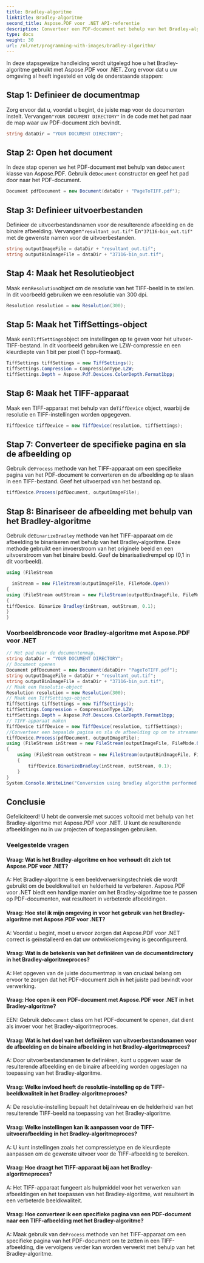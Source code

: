 ```yaml
---
title: Bradley-algoritme
linktitle: Bradley-algoritme
second_title: Aspose.PDF voor .NET API-referentie
description: Converteer een PDF-document met behulp van het Bradley-algoritme met Aspose.PDF voor .NET.
type: docs
weight: 30
url: /nl/net/programming-with-images/bradley-algorithm/
---
```

In deze stapsgewijze handleiding wordt uitgelegd hoe u het Bradley-algoritme gebruikt met Aspose.PDF voor .NET. Zorg ervoor dat u uw omgeving al heeft ingesteld en volg de onderstaande stappen:

## Stap 1: Definieer de documentmap

 Zorg ervoor dat u, voordat u begint, de juiste map voor de documenten instelt. Vervangen`"YOUR DOCUMENT DIRECTORY"` in de code met het pad naar de map waar uw PDF-document zich bevindt.

```csharp
string dataDir = "YOUR DOCUMENT DIRECTORY";
```

## Stap 2: Open het document

In deze stap openen we het PDF-document met behulp van de`Document` klasse van Aspose.PDF. Gebruik de`Document` constructor en geef het pad door naar het PDF-document.

```csharp
Document pdfDocument = new Document(dataDir + "PageToTIFF.pdf");
```

## Stap 3: Definieer uitvoerbestanden

 Definieer de uitvoerbestandsnamen voor de resulterende afbeelding en de binaire afbeelding. Vervangen`"resultant_out.tif"` En`"37116-bin_out.tif"` met de gewenste namen voor de uitvoerbestanden.

```csharp
string outputImageFile = dataDir + "resultant_out.tif";
string outputBinImageFile = dataDir + "37116-bin_out.tif";
```

## Stap 4: Maak het Resolutieobject

 Maak een`Resolution`object om de resolutie van het TIFF-beeld in te stellen. In dit voorbeeld gebruiken we een resolutie van 300 dpi.

```csharp
Resolution resolution = new Resolution(300);
```

## Stap 5: Maak het TiffSettings-object

 Maak een`TiffSettings`object om instellingen op te geven voor het uitvoer-TIFF-bestand. In dit voorbeeld gebruiken we LZW-compressie en een kleurdiepte van 1 bit per pixel (1 bpp-formaat).

```csharp
TiffSettings tiffSettings = new TiffSettings();
tiffSettings.Compression = CompressionType.LZW;
tiffSettings.Depth = Aspose.Pdf.Devices.ColorDepth.Format1bpp;
```

## Stap 6: Maak het TIFF-apparaat

 Maak een TIFF-apparaat met behulp van de`TiffDevice` object, waarbij de resolutie en TIFF-instellingen worden opgegeven.

```csharp
TiffDevice tiffDevice = new TiffDevice(resolution, tiffSettings);
```

## Stap 7: Converteer de specifieke pagina en sla de afbeelding op

 Gebruik de`Process` methode van het TIFF-apparaat om een specifieke pagina van het PDF-document te converteren en de afbeelding op te slaan in een TIFF-bestand. Geef het uitvoerpad van het bestand op.

```csharp
tiffDevice.Process(pdfDocument, outputImageFile);
```

## Stap 8: Binariseer de afbeelding met behulp van het Bradley-algoritme

 Gebruik de`BinarizeBradley` methode van het TIFF-apparaat om de afbeelding te binariseren met behulp van het Bradley-algoritme. Deze methode gebruikt een invoerstroom van het originele beeld en een uitvoerstroom van het binaire beeld. Geef de binarisatiedrempel op (0,1 in dit voorbeeld).

```csharp
using (FileStream

  inStream = new FileStream(outputImageFile, FileMode.Open))
{
using (FileStream outStream = new FileStream(outputBinImageFile, FileMode.Create))
{
tiffDevice. Binarize Bradley(inStream, outStream, 0.1);
}
}
```

### Voorbeeldbroncode voor Bradley-algoritme met Aspose.PDF voor .NET 
```csharp
// Het pad naar de documentenmap.
string dataDir = "YOUR DOCUMENT DIRECTORY";
// Document openen
Document pdfDocument = new Document(dataDir+ "PageToTIFF.pdf");
string outputImageFile = dataDir + "resultant_out.tif";
string outputBinImageFile = dataDir + "37116-bin_out.tif";
// Maak een Resolutie-object
Resolution resolution = new Resolution(300);
// Maak een TiffSettings-object
TiffSettings tiffSettings = new TiffSettings();
tiffSettings.Compression = CompressionType.LZW;
tiffSettings.Depth = Aspose.Pdf.Devices.ColorDepth.Format1bpp;
// TIFF-apparaat maken
TiffDevice tiffDevice = new TiffDevice(resolution, tiffSettings);
//Converteer een bepaalde pagina en sla de afbeelding op om te streamen
tiffDevice.Process(pdfDocument, outputImageFile);
using (FileStream inStream = new FileStream(outputImageFile, FileMode.Open))
{
	using (FileStream outStream = new FileStream(outputBinImageFile, FileMode.Create))
	{
		tiffDevice.BinarizeBradley(inStream, outStream, 0.1);
	}
}
System.Console.WriteLine("Conversion using bradley algorithm performed successfully!");
```

## Conclusie

Gefeliciteerd! U hebt de conversie met succes voltooid met behulp van het Bradley-algoritme met Aspose.PDF voor .NET. U kunt de resulterende afbeeldingen nu in uw projecten of toepassingen gebruiken.

### Veelgestelde vragen

#### Vraag: Wat is het Bradley-algoritme en hoe verhoudt dit zich tot Aspose.PDF voor .NET?

A: Het Bradley-algoritme is een beeldverwerkingstechniek die wordt gebruikt om de beeldkwaliteit en helderheid te verbeteren. Aspose.PDF voor .NET biedt een handige manier om het Bradley-algoritme toe te passen op PDF-documenten, wat resulteert in verbeterde afbeeldingen.

#### Vraag: Hoe stel ik mijn omgeving in voor het gebruik van het Bradley-algoritme met Aspose.PDF voor .NET?

A: Voordat u begint, moet u ervoor zorgen dat Aspose.PDF voor .NET correct is geïnstalleerd en dat uw ontwikkelomgeving is geconfigureerd.

#### Vraag: Wat is de betekenis van het definiëren van de documentdirectory in het Bradley-algoritmeproces?

A: Het opgeven van de juiste documentmap is van cruciaal belang om ervoor te zorgen dat het PDF-document zich in het juiste pad bevindt voor verwerking.

#### Vraag: Hoe open ik een PDF-document met Aspose.PDF voor .NET in het Bradley-algoritme?

 EEN: Gebruik de`Document` class om het PDF-document te openen, dat dient als invoer voor het Bradley-algoritmeproces.

#### Vraag: Wat is het doel van het definiëren van uitvoerbestandsnamen voor de afbeelding en de binaire afbeelding in het Bradley-algoritmeproces?

A: Door uitvoerbestandsnamen te definiëren, kunt u opgeven waar de resulterende afbeelding en de binaire afbeelding worden opgeslagen na toepassing van het Bradley-algoritme.

#### Vraag: Welke invloed heeft de resolutie-instelling op de TIFF-beeldkwaliteit in het Bradley-algoritmeproces?

A: De resolutie-instelling bepaalt het detailniveau en de helderheid van het resulterende TIFF-beeld na toepassing van het Bradley-algoritme.

#### Vraag: Welke instellingen kan ik aanpassen voor de TIFF-uitvoerafbeelding in het Bradley-algoritmeproces?
A: U kunt instellingen zoals het compressietype en de kleurdiepte aanpassen om de gewenste uitvoer voor de TIFF-afbeelding te bereiken.

#### Vraag: Hoe draagt het TIFF-apparaat bij aan het Bradley-algoritmeproces?

A: Het TIFF-apparaat fungeert als hulpmiddel voor het verwerken van afbeeldingen en het toepassen van het Bradley-algoritme, wat resulteert in een verbeterde beeldkwaliteit.

#### Vraag: Hoe converteer ik een specifieke pagina van een PDF-document naar een TIFF-afbeelding met het Bradley-algoritme?

 A: Maak gebruik van de`Process` methode van het TIFF-apparaat om een specifieke pagina van het PDF-document om te zetten in een TIFF-afbeelding, die vervolgens verder kan worden verwerkt met behulp van het Bradley-algoritme.